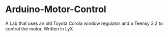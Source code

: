 # Arduino-Motor-Control
A Lab that uses an old Toyota Corola window regulator and a Teensy 3.2 to control the motor. Written in LyX
